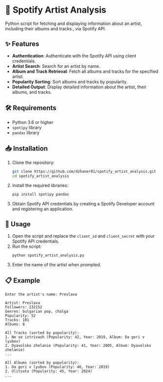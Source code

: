 # 🎵 Spotify Artist Analysis
Python script for fetching and displaying information about an artist, including their albums and tracks., via Spotify API.

## ✨ Features

- **Authentication**: Authenticate with the Spotify API using client credentials.
- **Artist Search**: Search for an artist by name.
- **Album and Track Retrieval**: Fetch all albums and tracks for the specified artist.
- **Popularity Sorting**: Sort albums and tracks by popularity.
- **Detailed Output**: Display detailed information about the artist, their albums, and tracks.

## 🛠 Requirements

- Python 3.6 or higher
- `spotipy` library
- `pandas` library

## 📥 Installation

1. Clone the repository:
    ```bash
    git clone https://github.com/dzhaner01/spotify_artist_analysis.git
    cd spotify_artist_analysis
    ```

2. Install the required libraries:
    ```bash
    pip install spotipy pandas
    ```

3. Obtain Spotify API credentials by creating a Spotify Developer account and registering an application.

## 🚀 Usage

1. Open the script and replace the `client_id` and `client_secret` with your Spotify API credentials.
2. Run the script:
    ```bash
    python spotify_artist_analysis.py
    ```
3. Enter the name of the artist when prompted.

## 📋 Example

```plaintext
Enter the artist's name: Preslava

Artist: Preslava
Followers: 232152
Genres: bulgarian pop, chalga
Popularity: 52
Tracks: 101
Albums: 8

All Tracks (sorted by popularity):
1. Ne se iztrivash (Popularity: 42, Year: 2019, Album: Da gori v lyubov)
2. Dyavolsko zhelanie (Popularity: 41, Year: 2005, Album: Dyavolsko zhelanie)
...

All Albums (sorted by popularity):
1. Da gori v lyubov (Popularity: 46, Year: 2019)
2. Ulitsata (Popularity: 45, Year: 2024)
...
